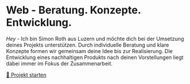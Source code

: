 # Web - Beratung. Konzepte. Entwicklung.
*Hey* - Ich bin Simon Roth aus Luzern und möchte dich bei der Umsetzung deines Projekts unterstützen. Durch individuelle Beratung und klare Konzepte formen wir gemeinsam deine Idee bis zur Realisierung. Die Entwicklung eines nachhaltigen Produkts nach deinen Vorstellungen liegt dabei immer im Fokus der Zusammenarbeit.

[:rocket: Projekt starten](mailto:atelier@simonroth.ch)
